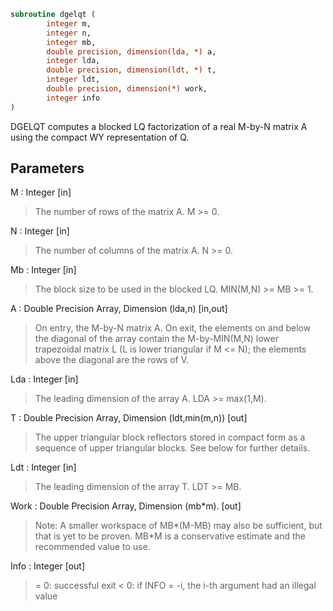 ```fortran
subroutine dgelqt (
		integer m,
		integer n,
		integer mb,
		double precision, dimension(lda, *) a,
		integer lda,
		double precision, dimension(ldt, *) t,
		integer ldt,
		double precision, dimension(*) work,
		integer info
)
```

 DGELQT computes a blocked LQ factorization of a real M-by-N matrix A
 using the compact WY representation of Q.

## Parameters
M : Integer [in]
> The number of rows of the matrix A.  M >= 0.

N : Integer [in]
> The number of columns of the matrix A.  N >= 0.

Mb : Integer [in]
> The block size to be used in the blocked LQ.  MIN(M,N) >= MB >= 1.

A : Double Precision Array, Dimension (lda,n) [in,out]
> On entry, the M-by-N matrix A.
> On exit, the elements on and below the diagonal of the array
> contain the M-by-MIN(M,N) lower trapezoidal matrix L (L is
> lower triangular if M <= N); the elements above the diagonal
> are the rows of V.

Lda : Integer [in]
> The leading dimension of the array A.  LDA >= max(1,M).

T : Double Precision Array, Dimension (ldt,min(m,n)) [out]
> The upper triangular block reflectors stored in compact form
> as a sequence of upper triangular blocks.  See below
> for further details.

Ldt : Integer [in]
> The leading dimension of the array T.  LDT >= MB.

Work : Double Precision Array, Dimension (mb*m). [out]
> Note: A smaller workspace of MB*(M-MB) may also be sufficient, but
> that is yet to be proven. MB*M is a conservative estimate and the
> recommended value to use.

Info : Integer [out]
> = 0:  successful exit
> < 0:  if INFO = -i, the i-th argument had an illegal value

